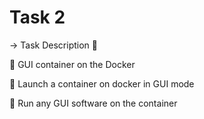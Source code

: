 # Task 2 
-> Task Description 📄

📌 GUI container on the Docker

🔅 Launch a container on docker in GUI mode 

🔅 Run any GUI software on the container
